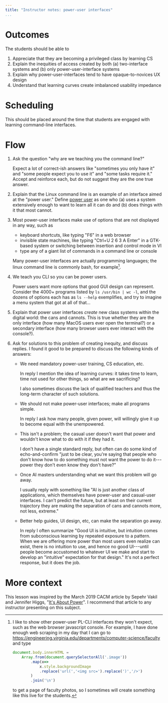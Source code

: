 ```yaml
---
title: "Instructor notes: power-user interfaces"
...
```



# Outcomes
The students should be able to

1. Appreciate that they are becoming a privileged class by learning CS
2. Explain the inequities of access created by both (a) two-interface systems and (b) only power-user-interface systems
3. Explain why power-user-interfaces tend to have opaque-to-novices UX design
4. Understand that learning curves create imbalanced usability impedance

# Scheduling
This should be placed around the time that students are engaged with learning command-line interfaces.

# Flow
1. Ask the question "why are we teaching you the command line?"
    
    Expect a lot of correct-ish answers like "sometimes you only have it" and "some people expect you to use it" and "some tasks require it." Accept and reinforce each, but do not suggest they are the one true answer.

2. Explain that the Linux command line is an example of an interface aimed at the "power user." Define [power user](https://en.wikipedia.org/wiki/Power_user) as one who (a) uses a system extensively enough to want to learn all it can do and (b) does things with it that most cannot.
    
3. Most power-user interfaces make use of options that are not displayed in any way, such as
        
    - keyboard shortcuts, like typing "F6" in a web browser
    - invisible state machines, like typing "Ctrl+U 2 6 3 A Enter" in a GTK-based system or switching between insertion and control mode in VI
    - type any of a giant list of commands in a command line or console
    
    Many power-user interfaces are actually programming languages; the linux command line is commonly bash, for example[^webconsole].

4. We teach you CLI so you can be power users.
    
    Power users want more options that good GUI design can represent. Consider the 4000+ programs listed by `ls /usr/bin | wc -l`, and the dozens of options each has as `ls --help` exemplifies, and try to imagine a menu system that got at all of that...

5. Explain that power user interfaces *create* new class systems within the digital world: the cans and cannots. This is true whether they are the only interface (how many MacOS users ever open the terminal?) or a secondary interface (how many browser users ever interact with the console?).

6. Ask for solutions to this problem of creating inequity, and discuss replies. I found it good to be prepared to discuss the following kinds of answers:
    
    - We need mandatory power-user training, CS education, etc.
    
        <div class="note">
        
        In reply I mention the idea of learning curves: it takes time to learn, time not used for other things, so what are we sacrificing?
        
        I also sometimes discuss the lack of qualified teachers and thus the long-term character of such solutions.
        
        </div>
    
    - We should not make power-user interfaces; make all programs simple.

        <div class="note">
        
        In reply I ask how many people, given power, will willingly give it up to become equal with the unempowered.
        
        </div>
    
    - This isn't a problem; the casual user doesn't want that power and wouldn't know what to do with it if they had it.
        
        <div class="note">
        
        I don't have a single standard reply, but often can do some kind of echo-and-confirm "just to be clear, you're saying that people who don't know how to do something must not want the power to do it---power they don't even know they don't have?"
        
        </div>
        
    - Once AI masters understanding what we want this problem will go away.
        
        <div class="note">
        I usually reply with something like "AI is just another class of applications, which themselves have power-user and casual-user interfaces. I can't predict the future, but at least on their current trajectory they are making the separation of cans and cannots more, not less, extreme."
        </div>
        
    - Better help guides, UI design, etc, can make the separation go away.
        
        <div class="note">
        
        In reply I often summarize "Good UI is intuitive, but intuition comes from subconscious learning by repeated exposure to a pattern. When we are offering more power than most users even realize can exist, there is no intuition to use, and hence no good UI---until people become accustomed to whatever UI we make and start to develop an "intuitive" expectation for that design." It's not a perfect response, but it does the job.
        
        </div>

# More context

This lesson was inspired by the March 2019 CACM article by Sepehr Vakil and Jennifer Higgs, "[It's About Power](https://cacm.acm.org/magazines/2019/3/234921-its-about-power/fulltext)".
I recommend that article to any instructor presenting on this subject.


[^webconsole]:
    I like to show other power-user PL-CLI interfaces they won't expect, such as the web browser javascript console. For example, I have done enough web scraping in my day that I can go to <https://engineering.virginia.edu/departments/computer-science/faculty> and type
    
    ```javascript
    document.body.innerHTML =
        Array.from(document.querySelectorAll('.image'))
            .map(x=>
                x.style.backgroundImage
                .replace('url(','<img src=').replace(')','/>')
            )
            .join('\n')
    ```
    
    to get a page of faculty photos, so I sometimes will create something like this live for the students.

